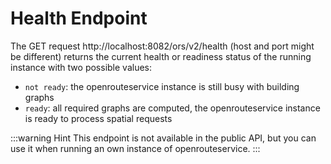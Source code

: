 # Health Endpoint

The GET request http://localhost:8082/ors/v2/health (host and port might be different) returns the current health or readiness status 
of the running instance with two possible values:

* `not ready`: the openrouteservice instance is still busy with building graphs
* `ready`: all required graphs are computed, the openrouteservice instance is ready to process spatial requests

:::warning Hint
This endpoint is not available in the public API, but you can use it when running an own instance of openrouteservice.
:::
